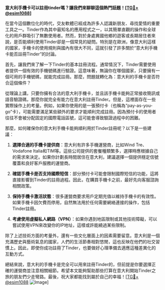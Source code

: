 **意大利手機卡可以註冊tinder嗎？讓我們來聊聊這個熱門話題！[[TG💪+ @esim1088](https://t.me/s/esim1088)]**

在當今這個數位化的時代，交友軟體已經成為許多人認識新朋友、尋找愛情的重要工具之一。Tinder作為其中最知名的應用程式之一，以其簡單直觀的操作和全球化的用戶群吸引了無數使用者。然而，對於身處異國他鄉的遊客或長期居住者來說，是否能順利使用Tinder卻是一個常見的疑問。特別是在歐洲，像意大利這樣的國家，手機卡的使用規則與國內有很大不同，這就引發了許多關於“意大利手機卡能否註冊Tinder”的討論。

首先，讓我們來了解一下Tinder的基本註冊流程。通常情況下，Tinder需要使用者提供一個有效的手機號碼進行驗證。這意味著，無論你在哪個國家，只要擁有一個可用的手機號碼，就能完成註冊。那麼，問題就轉化為：意大利的手機卡是否符合這個條件？

從理論上講，只要你擁有合法的意大利手機卡，並且該手機卡能夠正常接收簡訊或語音驗證碼，那麼你就完全有能力在意大利註冊Tinder。但是，這裡面存在一些實際操作上的考量。例如，如果你使用的是一張預付卡（也稱為“pay-as-you-go”卡），可能需要滿足某些額外的要求才能順利完成註冊。因為預付卡的使用者往往不會被分配固定的國際電話區號，這可能會導致驗證過程中的困難。

那麼，如何確保你的意大利手機卡能夠順利用於Tinder註冊呢？以下是一些建議：

1. **選擇合適的手機卡提供商**：意大利有許多手機運營商，比如Wind Tre、Vodafone Italia和TIM等。這些公司提供的套餐種類繁多，選擇時應根據自己的需求來決定。如果你計劃長時間居住在意大利，建議選擇一個提供穩定信號覆蓋和良好客戶服務的運營商。

2. **確認手機卡是否支持國際短信**：部分預付卡可能會限制國際短信的功能，這將直接影響到Tinder的註冊過程。因此，在購買手機卡之前，最好先向客服諮詢相關政策。

3. **保持手機卡激活狀態**：很多運營商要求用戶定期充值以維持手機卡的有效性。如果手機卡因欠費而停用，自然無法用於任何需要網絡連接的操作，包括Tinder註冊。

4. **考慮使用虛擬私人網路（VPN）**：如果你遇到地區限制或其他技術障礙，可以嘗試使用VPN來改變你的IP地址，這樣或許能繞過某些限制。

除了上述技術方面的考量外，還有一些文化層面上的因素需要留意。意大利是一個充滿歷史與藝術氣息的國家，人們的生活節奏相對悠閒，這也反映在他們的社交習慣上。因此，即使你成功註冊了Tinder，也要做好心理準備去適應這種差異化的互動方式。

總結來說，意大利的手機卡是完全可以用來註冊Tinder的，但前提是你要選擇正確的運營商並注意相關細節。希望本文能夠幫助那些打算在意大利開始Tinder之旅的朋友們少走彎路。最後，祝大家都能找到屬於自己的幸福！[[TG💪+ @esim1088](https://t.me/s/esim1088) ![Image](https://i.postimg.cc/4NQfJmqS/Snipaste-2025-05-13-00-14-12.png)]